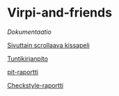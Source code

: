 # Virpi-and-friends

*Dokumentaatio*

[Sivuttain scrollaava kissapeli](dokumentaatio/aiheenKuvausJaRakenne.md)

[Tuntikirjanpito](dokumentaatio/tuntikirjanpito.md)

[pit-raportti](https://htmlpreview.github.io/?https://github.com/jheiska/Virpi-and-friends/blob/master/dokumentaatio/pit/201702102148/index.html)

[Checkstyle-raportti](https://htmlpreview.github.io/?https://github.com/jheiska/Virpi-and-friends/blob/master/dokumentaatio/Checkstyle/site%20Viikko%204/checkstyle.html)
